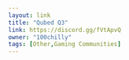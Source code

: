 ```yaml
---
layout: link
title: "Qubed Q3"
link: https://discord.gg/fVtApvQ
owner: "100chilly"
tags: [Other,Gaming Communities]
---
```

